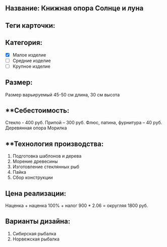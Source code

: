 ## **Название**: Книжная опора Солнце и луна

## **Теги карточки:** 

## **Категория:** 
- [x] Малое изделие 
- [ ] Средние изделие 
- [ ] Крупное изделие
## **Размер:**
Размер варьируемый 45-50 см длина, 30 см высота
## **Себестоимость:
Стекло - 400 руб.
Припой – 300 руб.
Флюс, патина, фурнитура – 40 руб.
Деревянная опора
Морилка

## **Технология производства:
1. Подготовка шаблонов и дерева
2. Морение древесины
3. Изготовление стеклянных рыб 
4. Пайка
5. Сбор конструкции

## **Цена реализации**:

Наценка + наценка 100% + налог
900 * 2.06 = округляя 1800 руб.
## **Варианты дизайна:**

1. Сибирская рыбалка
2. Норвежская рыбалка
